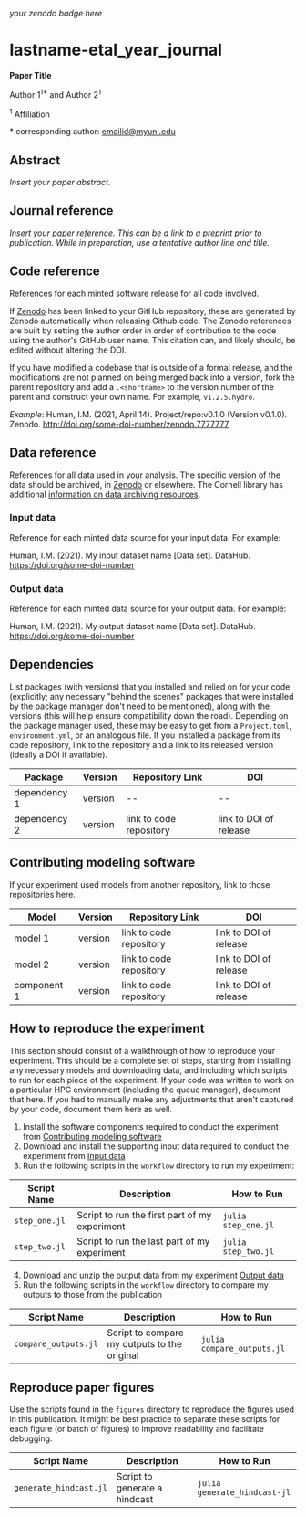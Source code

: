 _your zenodo badge here_

# lastname-etal_year_journal

**Paper Title**

Author 1<sup>1\*</sup> and Author 2<sup>1</sup>

<sup>1</sup> Affiliation

\* corresponding author:  emailid@myuni.edu

## Abstract

_Insert your paper abstract._

## Journal reference
_Insert your paper reference. This can be a link to a preprint prior to publication. While in preparation, use a tentative author line and title._

## Code reference

References for each minted software release for all code involved.  

If [Zenodo](https://zenodo.org/) has been linked to your GitHub repository, these are generated by Zenodo automatically when releasing Github code. The Zenodo references are built by setting the author order in order of contribution to the code using the author's GitHub user name.  This citation can, and likely should, be edited without altering the DOI.

If you have modified a codebase that is outside of a formal release, and the modifications are not planned on being merged back into a version, fork the parent repository and add a `.<shortname>` to the version number of the parent and construct your own name.  For example, `v1.2.5.hydro`.

_Example_: Human, I.M. (2021, April 14). Project/repo:v0.1.0 (Version v0.1.0). Zenodo. http://doi.org/some-doi-number/zenodo.7777777


## Data reference

References for all data used in your analysis. The specific version of the data should be archived, in [Zenodo](https://zenodo.org) or elsewhere. The Cornell library has additional [information on data archiving resources](https://data.research.cornell.edu/content/sharing-and-archiving-data).

### Input data

Reference for each minted data source for your input data.  For example:

Human, I.M. (2021). My input dataset name [Data set]. DataHub. https://doi.org/some-doi-number

### Output data

Reference for each minted data source for your output data.  For example:

Human, I.M. (2021). My output dataset name [Data set]. DataHub. https://doi.org/some-doi-number

## Dependencies

List packages (with versions) that you installed and relied on for your code (explicitly; any necessary "behind the scenes" packages that were installed by the package manager don't need to be mentioned), along with the versions (this will help ensure compatibility down the road). Depending on the package manager used, these may be easy to get from a `Project.toml`, `environment.yml`, or an analogous file. If you installed a package from its code repository, link to the repository and a link to its released version (ideally a DOI if available).

| Package | Version | Repository Link | DOI |
|-------|---------|-----------------|-----|
| dependency 1 | version | -- | -- |
| dependency 2 | version | link to code repository | link to DOI of release |

## Contributing modeling software

If your experiment used models from another repository, link to those repositories here.

| Model | Version | Repository Link | DOI |
|-------|---------|-----------------|-----|
| model 1 | version | link to code repository | link to DOI of release |
| model 2 | version | link to code repository | link to DOI of release |
| component 1 | version | link to code repository | link to DOI of release |

## How to reproduce the experiment

This section should consist of a walkthrough of how to reproduce your experiment. This should be a complete set of steps, starting from installing any necessary models and downloading data, and including which scripts to run for each piece of the experiment. If your code was written to work on a particular HPC environment (including the queue manager), document that here. If you had to manually make any adjustments that aren't captured by your code, document them here as well.

1. Install the software components required to conduct the experiment from [Contributing modeling software](#contributing-modeling-software)
2. Download and install the supporting input data required to conduct the experiment from [Input data](#input-data)
3. Run the following scripts in the `workflow` directory to run my experiment:

| Script Name | Description | How to Run |
| --- | --- | --- |
| `step_one.jl` | Script to run the first part of my experiment | `julia step_one.jl` |
| `step_two.jl` | Script to run the last part of my experiment | `julia step_two.jl` |

4. Download and unzip the output data from my experiment [Output data](#output-data)
5. Run the following scripts in the `workflow` directory to compare my outputs to those from the publication

| Script Name | Description | How to Run |
| --- | --- | --- |
| `compare_outputs.jl` | Script to compare my outputs to the original | `julia compare_outputs.jl` |

## Reproduce paper figures
Use the scripts found in the `figures` directory to reproduce the figures used in this publication. It might be best practice to separate these scripts for each figure (or batch of figures) to improve readability and facilitate debugging.

| Script Name | Description | How to Run |
| --- | --- | --- |
| `generate_hindcast.jl` | Script to generate a hindcast | `julia generate_hindcast-jl` |